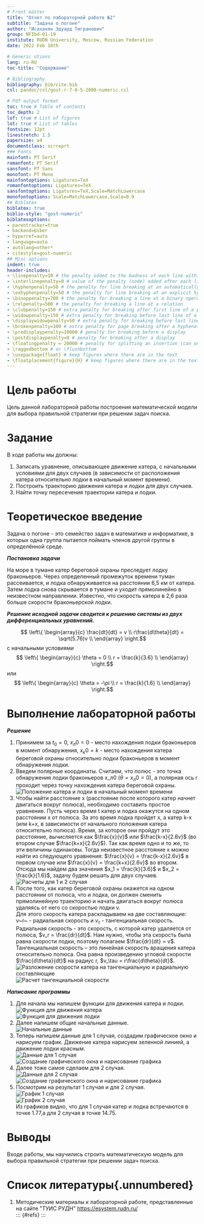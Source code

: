 ```yaml
---
# Front matter
title: "Отчет по лабораторной работе №2"
subtitle: "Задача о погоне"
author: "Исаханян Эдуард Тигранович"
group: NFIbd-01-19
institute: RUDN University, Moscow, Russian Federation
date: 2022 Feb 18th

# Generic otions
lang: ru-RU
toc-title: "Содержание"

# Bibliography
bibliography: bib/cite.bib
csl: pandoc/csl/gost-r-7-0-5-2008-numeric.csl

# Pdf output format
toc: true # Table of contents
toc_depth: 2
lof: true # List of figures
lot: true # List of tables
fontsize: 12pt
linestretch: 1.5
papersize: a4
documentclass: scrreprt
### Fonts
mainfont: PT Serif
romanfont: PT Serif
sansfont: PT Sans
monofont: PT Mono
mainfontoptions: Ligatures=TeX
romanfontoptions: Ligatures=TeX
sansfontoptions: Ligatures=TeX,Scale=MatchLowercase
monofontoptions: Scale=MatchLowercase,Scale=0.9
## Biblatex
biblatex: true
biblio-style: "gost-numeric"
biblatexoptions:
- parentracker=true
- backend=biber
- hyperref=auto
- language=auto
- autolang=other*
- citestyle=gost-numeric
## Misc options
indent: true
header-includes:
- \linepenalty=10 # the penalty added to the badness of each line within a paragraph (no associated penalty node) Increasing the value makes tex try to have fewer lines in the paragraph.
- \interlinepenalty=0 # value of the penalty (node) added after each line of a paragraph.
- \hyphenpenalty=50 # the penalty for line breaking at an automatically inserted hyphen
- \exhyphenpenalty=50 # the penalty for line breaking at an explicit hyphen
- \binoppenalty=700 # the penalty for breaking a line at a binary operator
- \relpenalty=500 # the penalty for breaking a line at a relation
- \clubpenalty=150 # extra penalty for breaking after first line of a paragraph
- \widowpenalty=150 # extra penalty for breaking before last line of a paragraph
- \displaywidowpenalty=50 # extra penalty for breaking before last line before a display math
- \brokenpenalty=100 # extra penalty for page breaking after a hyphenated line
- \predisplaypenalty=10000 # penalty for breaking before a display
- \postdisplaypenalty=0 # penalty for breaking after a display
- \floatingpenalty = 20000 # penalty for splitting an insertion (can only be split footnote in standard LaTeX)
- \raggedbottom # or \flushbottom
- \usepackage{float} # keep figures where there are in the text
- \floatplacement{figure}{H} # keep figures where there are in the text
---
```


# Цель работы

Цель данной лабораторной работы построения математической модели для 
выбора правильной стратегии при решении задач поиска.

# Задание
В ходе работы мы должны:  
1. Записать уравнение, описывающее движение катера, с начальными
условиями для двух случаев (в зависимости от расположения катера
относительно лодки в начальный момент времени).  
2. Построить траекторию движения катера и лодки для двух случаев.  
3. Найти точку пересечения траектории катера и лодки.  

# Теоретическое введение  
Задача о погоне - это семейство задач в математике и информатике, в которых одна группа пытается поймать членов другой группы в определённой среде.     

***Постановка задачи***  

На море в тумане катер береговой охраны преследует лодку браконьеров.
Через определенный промежуток времени туман рассеивается, и лодка
обнаруживается на расстоянии 6,5 км от катера. Затем лодка снова скрывается в
тумане и уходит прямолинейно в неизвестном направлении. Известно, что скорость
катера в 2,6 раза больше скорости браконьерской лодки.  

***Решение исходной задачи сводится к решению системы из двух
дифференциальных уравнений.***  

$$ \left\{
\begin{array}{c}
\frac{dt}{dt} = v \\
r\frac{d\theta}{dt} = \sqrt(5.76)v \\
\end{array}
\right.$$
с начальными условиями  
$$ \left\{
\begin{array}{c}
\theta = 0 \\
r = \frac{k}{3.6} \\
\end{array}
\right.$$ 
или  
$$ \left\{
\begin{array}{c}
\theta = -\pi \\
r = \frac{k}{1.6} \\
\end{array}
\right.$$ 

# Выполнение лабораторной работы
***Решение***  
1. Принимем за $t_0 = 0$, $x_л0 = 0$ - место нахождения лодки браконьеров в
момент обнаружения, $x_к0 = k$ - место нахождения катера береговой охраны
относительно лодки браконьеров в момент обнаружения лодки.  
2. Введем полярные координаты. Считаем, что полюс - это точка обнаружения
   лодки браконьеров x_л0 ($\theta = x_л0 = 0$), а полярная ось
   r проходит через точку нахождения катера береговой охраны.  
    ![Положение катера и лодки в начальный момент времени](images/image12.png)  
3. Чтобы найти расстояние x (расстояние после которого катер начнет
   двигаться вокруг полюса), необходимо составить простое уравнение. Пусть
   через время t катер и лодка окажутся на одном расстоянии x
   от полюса. За это время лодка пройдет x, а катер k-x (или
   k+x, в зависимости от начального положения катера относительно полюса). Время, за которое они
   пройдут это расстояние, вычисляется как $\frac{x}{v}$
   или $\frac{k-x}{2.6v}$ (во втором случае $\frac{k+x}{2.6v}$). Так как время одно и то же, то эти величины одинаковы.
   Тогда неизвестное расстояние x можно найти из следующего уравнения:
   $\frac{x}{v} = \frac{k-x}{2.6v}$ в первом случае или $\frac{x}{v} = \frac{k+x}{2.6v}$ во втором.  
   Отсюда мы найдем два значения $x_1 = \frac{k}{3.6}$ и $x_2 = \frac{k}{1.6}$, задачу будем решать для
   двух случаев.  
   ![Расчеты для 1 и 2 случая](images/image10.png)  
4. После того, как катер береговой охраны окажется на одном расстоянии от
   полюса, что и лодка, он должен сменить прямолинейную траекторию и
   начать двигаться вокруг полюса удаляясь от него со скоростью лодки v.  
   Для этого скорость катера раскладываем на две составляющие: v~r~ -
   радиальная скорость и $v_\tau$ - тангенциальная скорость. Радиальная скорость - это скорость, с которой катер удаляется от полюса,
   $v_r = \frac{dr}{dt}$. Нам нужно, чтобы эта скорость была равна скорости лодки, поэтому полагаем
   $\frac{dr}{dt} = v$.  
   Тангенциальная скорость – это линейная скорость вращения катера
   относительно полюса. Она равна произведению угловой скорости
   $\frac{d\theta}{dt}$ на радиус r, $v_\tau = r\frac{d\theta}{dt}$.  
   ![Разложение скорости катера на тангенциальную и радиальную составляющие](images/image13.png)  
   ![Расчет тангенциальной скорости](images/image11.png)  

***Написание программы***  

1. Для начала мы напишем функции для движения катера и лодки.  
   ![Функция для движения катера](images/image1.png)  
   ![Функция для движения лодки](images/image2.png)  
2. Далее напишем общие начальные данные.  
   ![Начальные данные](images/image3.png)  
3. Теперь напишем данные для 1 случая, создадим графическое окно и нарисуем график.
    Движение катера нарисуем зеленной линией, а движение лодки красным.   
   ![Данные для 1 случая](images/image4.png)  
   ![Создание графического окна и нарисование графика](images/image5.png)  
4. Далее тоже самое сделаем для 2 случая.  
   ![Данные для 2 случая](images/image6.png)  
   ![Создание графического окна и нарисование графика](images/image7.png)  
5. Посмотрим на результат 1 случая и для 2 случая.  
   ![График 1 случая](images/image8.png)  
   ![График 2 случая](images/image9.png)  
    Из графиков видно, что для 1 случая катер и лодка встречаются в точке 1.77,а для 2 случая в точке 14.75.  

# Выводы  
Входе работы, мы научились строить математическую модель для выбора правильной стратегии при решении задач поиска.  


# Список литературы{.unnumbered}
1. Методические материалы к лабораторной работе, представленные на сайте "ТУИС РУДН" https://esystem.rudn.ru/  
::: {#refs}
:::